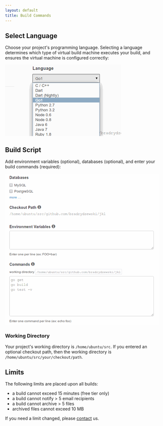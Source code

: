 ```yaml
---
layout: default
title: Build Commands
---
```


## Select Language

Choose your project's programming language. Selecting a language determines
which type of virtual build machine executes your build, and ensures the virtual machine
is configured correctly:

![Choose a Language](img/build-language.png)

## Build Script

Add environment variables (optional), databases (optional), and enter your build commands (required):

![Build Commands](img/build-script.png)

### Working Directory

Your project's working directory is `/home/ubuntu/src`. If you entered an optional
checkout path, then the working directory is `/home/ubuntu/src/your/checkout/path`.

## Limits

The following limits are placed upon all builds:

* a build cannot exceed 15 minutes (free tier only)
* a build cannot notify > 5 email recipients
* a build cannot archive > 5 files
* archived files cannot exceed 10 MB

If you need a limit changed, please [contact](/contact.html) us.

